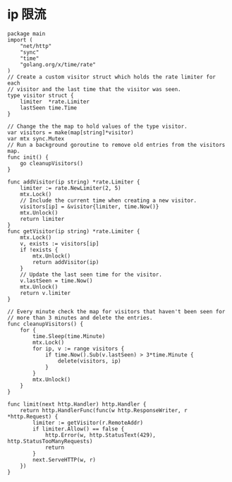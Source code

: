 # ip 限流

    package main
    import (
        "net/http"
        "sync"
        "time"
        "golang.org/x/time/rate"
    )
    // Create a custom visitor struct which holds the rate limiter for each
    // visitor and the last time that the visitor was seen.
    type visitor struct {
        limiter  *rate.Limiter
        lastSeen time.Time
    }

    // Change the the map to hold values of the type visitor.
    var visitors = make(map[string]*visitor)
    var mtx sync.Mutex
    // Run a background goroutine to remove old entries from the visitors map.
    func init() {
        go cleanupVisitors()
    }

    func addVisitor(ip string) *rate.Limiter {
        limiter := rate.NewLimiter(2, 5)
        mtx.Lock()
        // Include the current time when creating a new visitor.
        visitors[ip] = &visitor{limiter, time.Now()}
        mtx.Unlock()
        return limiter
    }
    func getVisitor(ip string) *rate.Limiter {
        mtx.Lock()
        v, exists := visitors[ip]
        if !exists {
            mtx.Unlock()
            return addVisitor(ip)
        }
        // Update the last seen time for the visitor.
        v.lastSeen = time.Now()
        mtx.Unlock()
        return v.limiter
    }

    // Every minute check the map for visitors that haven't been seen for
    // more than 3 minutes and delete the entries.
    func cleanupVisitors() {
        for {
            time.Sleep(time.Minute)
            mtx.Lock()
            for ip, v := range visitors {
                if time.Now().Sub(v.lastSeen) > 3*time.Minute {
                    delete(visitors, ip)
                }
            }
            mtx.Unlock()
        }
    }

    func limit(next http.Handler) http.Handler {
        return http.HandlerFunc(func(w http.ResponseWriter, r *http.Request) {
            limiter := getVisitor(r.RemoteAddr)
            if limiter.Allow() == false {
                http.Error(w, http.StatusText(429), http.StatusTooManyRequests)
                return
            }
            next.ServeHTTP(w, r)
        })
    }
